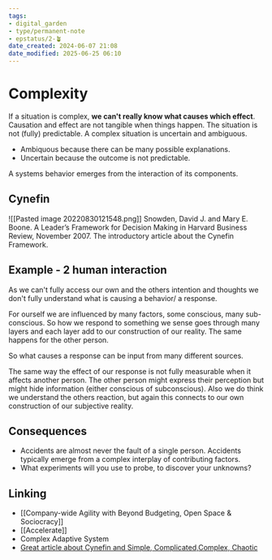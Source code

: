 ```yaml
---
tags: 
- digital_garden
- type/permanent-note
- epstatus/2-🪴
date_created: 2024-06-07 21:08
date_modified: 2025-06-25 06:10
---
```

# Complexity

If a situation is complex, **we can't really know what causes which effect**. 
Causation and effect are not tangible when things happen. The situation is not (fully) predictable. A complex situation is uncertain and ambiguous. 

+ Ambiquous because there can be many possible explanations. 
+ Uncertain because the outcome is not predictable.

A systems behavior emerges from the interaction of its components.

## Cynefin 

![[Pasted image 20220830121548.png]]
Snowden, David J. and Mary E. Boone. A Leader’s Framework for Decision Making in Harvard Business Review, November 2007. The introductory article about the Cynefin Framework.

## Example - 2 human interaction

As we can't fully access our own and the others intention and thoughts we don't fully understand what is causing a behavior/ a response.

For ourself we are influenced by many factors, some conscious, many sub-conscious. So how we respond to something we sense goes through many layers and each layer add to our construction of our reality. 
The same happens for the other person. 

So what causes a response can be input from many different sources. 

The same way the effect of our response is not fully measurable when it affects another person. The other person might express their perception but might hide information (either conscious of subconscious). Also we do think we understand the others reaction, but again this connects to our own construction of our subjective reality.

## Consequences

+ Accidents are almost never the fault of a single person. Accidents typically emerge from a complex interplay of contributing factors.
+ What experiments will you use to probe, to discover your unknowns?

## Linking

+ [[Company-wide Agility with Beyond Budgeting, Open Space & Sociocracy]]
+ [[Accelerate]]
+ Complex Adaptive System
+ [Great article about Cynefin and Simple, Complicated,Complex, Chaotic](https://www.andycleff.com/2017/09/navigating-complexity-aka-cynefin-dummies/)
